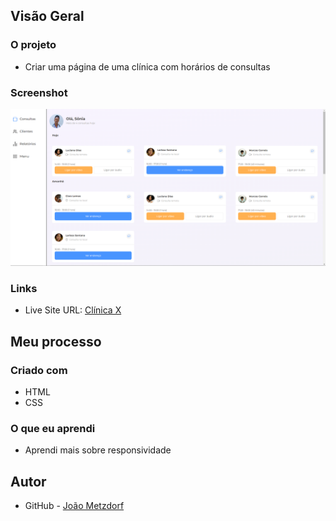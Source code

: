 ## Visão Geral

### O projeto

- Criar uma página de uma clínica com horários de consultas

### Screenshot

![](./clinica-responsiva.png)

### Links

- Live Site URL: [Clínica X](https://clinica-responsiva-seven.vercel.app/)

## Meu processo

### Criado com

- HTML
- CSS

### O que eu aprendi

- Aprendi mais sobre responsividade

## Autor

- GitHub - [João Metzdorf](https://github.com/joaometzdorf)
